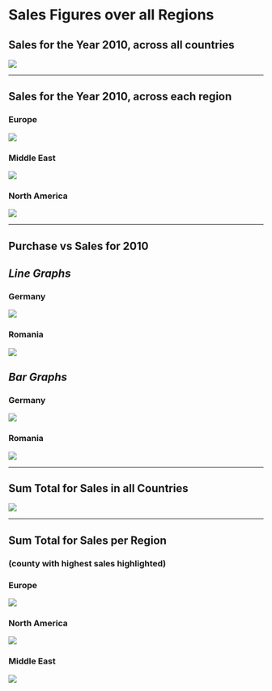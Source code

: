 # Sales Figures over all Regions

## Sales for the Year 2010, across all countries

<img src="./chart_img/1_sales_2010.png" />

----

## Sales for the Year 2010, across each region

### Europe

<img src="./chart_img/2_EU_sales_2010.png" />

### Middle East

<img src="./chart_img/3_Me_sales_2010.png" />

### North America

<img src="./chart_img/4_NA_sales_2010.png" />

----

## Purchase vs Sales for 2010

## *Line Graphs*

### Germany

<img src="./chart_img/5_germany_sales_purchase_2010.png" />

### Romania

<img src="./chart_img/6_romania_sales_purchase_2010.png" />

## *Bar Graphs*

### Germany

<img src="./chart_img/7_germany_sales_purchase_2010_bargraph.png" />

### Romania

<img src="./chart_img/8_romania_sales_purchase_2010_bargraph.png" />


----

## Sum Total for Sales in all Countries

<img src="./chart_img/9_total_sales_figures_pie.png" />

----

## Sum Total for Sales per Region
### (county with highest sales highlighted)

### Europe

<img src="./chart_img/10_top_sales_figures_EU_pie.png" />

### North America

<img src="./chart_img/11_top_sales_figures_NA_pie.png" />


### Middle East

<img src="./chart_img/12_top_sales_figures_ME_pie.png" />


